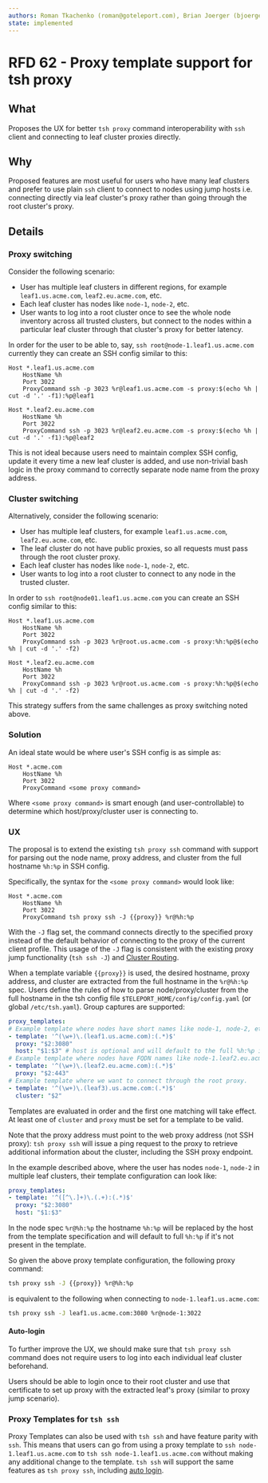```yaml
---
authors: Roman Tkachenko (roman@goteleport.com), Brian Joerger (bjoerger@goteleport.com)
state: implemented
---
```


# RFD 62 - Proxy template support for tsh proxy

## What

Proposes the UX for better `tsh proxy` command interoperability with `ssh`
client and connecting to leaf cluster proxies directly.

## Why

Proposed features are most useful for users who have many leaf clusters and
prefer to use plain `ssh` client to connect to nodes using jump hosts i.e.
connecting directly via leaf cluster's proxy rather than going through the
root cluster's proxy.

## Details

### Proxy switching

Consider the following scenario:

- User has multiple leaf clusters in different regions, for example
  `leaf1.us.acme.com`, `leaf2.eu.acme.com`, etc.
- Each leaf cluster has nodes like `node-1`, `node-2`, etc.
- User wants to log into a root cluster once to see the whole node inventory
  across all trusted clusters, but connect to the nodes within a particular
  leaf cluster through that cluster's proxy for better latency.

In order for the user to be able to, say, `ssh root@node-1.leaf1.us.acme.com`
currently they can create an SSH config similar to this:

```
Host *.leaf1.us.acme.com
    HostName %h
    Port 3022
    ProxyCommand ssh -p 3023 %r@leaf1.us.acme.com -s proxy:$(echo %h | cut -d '.' -f1):%p@leaf1

Host *.leaf2.eu.acme.com
    HostName %h
    Port 3022
    ProxyCommand ssh -p 3023 %r@leaf2.eu.acme.com -s proxy:$(echo %h | cut -d '.' -f1):%p@leaf2
```

This is not ideal because users need to maintain complex SSH config, update it
every time a new leaf cluster is added, and use non-trivial bash logic in the
proxy command to correctly separate node name from the proxy address.

### Cluster switching

Alternatively, consider the following scenario:

- User has multiple leaf clusters, for example `leaf1.us.acme.com`, `leaf2.eu.acme.com`, etc.
- The leaf cluster do not have public proxies, so all requests must pass through
  the root cluster proxy.
- Each leaf cluster has nodes like `node-1`, `node-2`, etc.
- User wants to log into a root cluster to connect to any node in the trusted cluster.

In order to `ssh root@node01.leaf1.us.acme.com` you can create an SSH config similar to this:

```
Host *.leaf1.us.acme.com
    HostName %h
    Port 3022
    ProxyCommand ssh -p 3023 %r@root.us.acme.com -s proxy:%h:%p@$(echo %h | cut -d '.' -f2)

Host *.leaf2.eu.acme.com
    HostName %h
    Port 3022
    ProxyCommand ssh -p 3023 %r@root.us.acme.com -s proxy:%h:%p@$(echo %h | cut -d '.' -f2)
```

This strategy suffers from the same challenges as proxy switching noted above.

### Solution

An ideal state would be where user's SSH config is as simple as:

```
Host *.acme.com
    HostName %h
    Port 3022
    ProxyCommand <some proxy command>
```

Where `<some proxy command>` is smart enough (and user-controllable) to
determine which host/proxy/cluster user is connecting to.

### UX

The proposal is to extend the existing `tsh proxy ssh` command with support for
parsing out the node name, proxy address, and cluster from the full hostname `%h:%p`
in SSH config.

Specifically, the syntax for the `<some proxy command>` would look like:

```
Host *.acme.com
    HostName %h
    Port 3022
    ProxyCommand tsh proxy ssh -J {{proxy}} %r@%h:%p
```

With the `-J` flag set, the command connects directly to the specified proxy
instead of the default behavior of connecting to the proxy of the current
client profile. This usage of the `-J` flag is consistent with the existing
proxy jump functionality (`tsh ssh -J`) and [Cluster Routing](https://github.com/gravitational/teleport/blob/master/rfd/0021-cluster-routing.md).

When a template variable `{{proxy}}` is used, the desired hostname, proxy address,
and cluster are extracted from the full hostname in the `%r@%h:%p` spec. Users define
the rules of how to parse node/proxy/cluster from the full hostname in the tsh config
file `$TELEPORT_HOME/config/config.yaml` (or global `/etc/tsh.yaml`). Group captures
are supported:

```yaml
proxy_templates:
# Example template where nodes have short names like node-1, node-2, etc.
- template: '^(\w+)\.(leaf1.us.acme.com):(.*)$'
  proxy: "$2:3080"
  host: "$1:$3" # host is optional and will default to the full %h:%p if not specified
# Example template where nodes have FQDN names like node-1.leaf2.eu.acme.com.
- template: '^(\w+)\.(leaf2.eu.acme.com):(.*)$'
  proxy: "$2:443"
# Example template where we want to connect through the root proxy.
- template: '^(\w+)\.(leaf3).us.acme.com:(.*)$'
  cluster: "$2"
```


Templates are evaluated in order and the first one matching will take effect.
At least one of `cluster` and `proxy` must be set for a template to be valid.

Note that the proxy address must point to the web proxy address (not SSH proxy):
`tsh proxy ssh` will issue a ping request to the proxy to retrieve additional
information about the cluster, including the SSH proxy endpoint.

In the example described above, where the user has nodes `node-1`, `node-2` in
multiple leaf clusters, their template configuration can look like:

```yaml
proxy_templates:
- template: '^([^\.]+)\.(.+):(.*)$'
  proxy: "$2:3080"
  host: "$1:$3"
```

In the node spec `%r@%h:%p` the hostname `%h:%p` will be replaced by the host from
the template specification and will default to full `%h:%p` if it's not present in
the template.

So given the above proxy template configuration, the following proxy command:

```bash
tsh proxy ssh -J {{proxy}} %r@%h:%p
```

is equivalent to the following when connecting to `node-1.leaf1.us.acme.com`:

```bash
tsh proxy ssh -J leaf1.us.acme.com:3080 %r@node-1:3022
```

#### Auto-login

To further improve the UX, we should make sure that `tsh proxy ssh` command
does not require users to log into each individual leaf cluster beforehand.

Users should be able to login once to their root cluster and use that
certificate to set up proxy with the extracted leaf's proxy (similar to proxy
jump scenario).

### Proxy Templates for `tsh ssh`

Proxy Templates can also be used with `tsh ssh` and have feature parity with `ssh`.
This means that users can go from using a proxy template to `ssh node-1.leaf1.us.acme.com`
to `tsh ssh node-1.leaf1.us.acme.com` without making any additional change to the template.
`tsh ssh` will support the same features as `tsh proxy ssh`, including [auto login](#auto-login).

